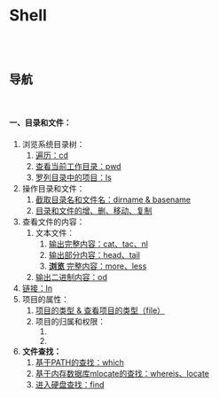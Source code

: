 # Shell

<br><br>

## 导航

<br>

#### 一、目录和文件：

1. 浏览系统目录树：
   1. [遍历：cd]()
   2. [查看当前工作目录：pwd]()
   3. [罗列目录中的项目：ls]()
2. 操作目录和文件：
   1. [截取目录名和文件名：dirname & basename]()
   2. [目录和文件的增、删、移动、复制]()
3. 查看文件的内容：
   1. 文本文件：
      1. [输出完整内容：cat、tac、nl]()
      2. [输出部分内容：head、tail]()
      3. [**浏览** 完整内容：more、less]()
   2. [输出二进制内容：od]()
4. [链接：ln]()
5. 项目的属性：
   1. [项目的类型 & 查看项目的类型（file）]()
   2. 项目的归属和权限：
      1. []()
      2. []()
6. **文件查找：**
   1. [基于PATH的查找：which]()
   2. [基于内存数据库mlocate的查找：whereis、locate]()
   3. [进入硬盘查找：find]()
